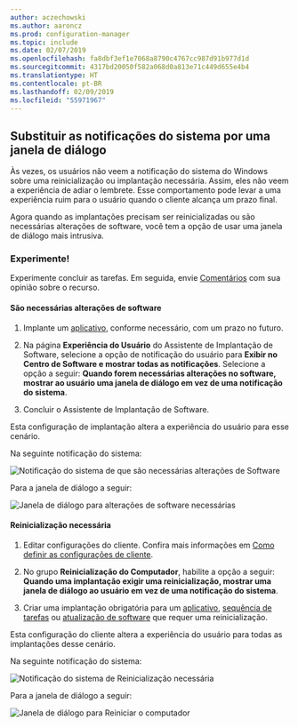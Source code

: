```yaml
---
author: aczechowski
ms.author: aaroncz
ms.prod: configuration-manager
ms.topic: include
ms.date: 02/07/2019
ms.openlocfilehash: fa8dbf3ef1e7068a8790c4767cc987d91b977d1d
ms.sourcegitcommit: 4317bd20050f582a068d0a813e71c449d655e4b4
ms.translationtype: HT
ms.contentlocale: pt-BR
ms.lasthandoff: 02/09/2019
ms.locfileid: "55971967"
---
```

## <a name="bkmk_impact"></a> Substituir as notificações do sistema por uma janela de diálogo
<!--3555947-->

Às vezes, os usuários não veem a notificação do sistema do Windows sobre uma reinicialização ou implantação necessária. Assim, eles não veem a experiência de adiar o lembrete. Esse comportamento pode levar a uma experiência ruim para o usuário quando o cliente alcança um prazo final.

Agora quando as implantações precisam ser reinicializadas ou são necessárias alterações de software, você tem a opção de usar uma janela de diálogo mais intrusiva. 


### <a name="try-it-out"></a>Experimente!

Experimente concluir as tarefas. Em seguida, envie [Comentários](/sccm/core/understand/find-help#product-feedback) com sua opinião sobre o recurso.


#### <a name="software-changes-are-required"></a>São necessárias alterações de software

1. Implante um [aplicativo](/sccm/apps/deploy-use/deploy-applications), conforme necessário, com um prazo no futuro.  

2. Na página **Experiência do Usuário** do Assistente de Implantação de Software, selecione a opção de notificação do usuário para **Exibir no Centro de Software e mostrar todas as notificações**. Selecione a opção a seguir: **Quando forem necessárias alterações no software, mostrar ao usuário uma janela de diálogo em vez de uma notificação do sistema**.  

3. Concluir o Assistente de Implantação de Software.

Esta configuração de implantação altera a experiência do usuário para esse cenário.

Na seguinte notificação do sistema:

![Notificação do sistema de que são necessárias alterações de Software](../../media/3555947-required-toast.png)  

Para a janela de diálogo a seguir:

![Janela de diálogo para alterações de software necessárias](../../media/3555947-required-dialog.png)


#### <a name="restart-required"></a>Reinicialização necessária

1. Editar configurações do cliente. Confira mais informações em [Como definir as configurações de cliente](/sccm/core/clients/deploy/configure-client-settings).  

2. No grupo **Reinicialização do Computador**, habilite a opção a seguir: **Quando uma implantação exigir uma reinicialização, mostrar uma janela de diálogo ao usuário em vez de uma notificação do sistema**.  

3. Criar uma implantação obrigatória para um [aplicativo](/sccm/apps/deploy-use/deploy-applications), [sequência de tarefas](/sccm/osd/deploy-use/manage-task-sequences-to-automate-tasks#BKMK_DeployTS) ou [atualização de software](/sccm/sum/deploy-use/deploy-software-updates) que requer uma reinicialização.  

Esta configuração do cliente altera a experiência do usuário para todas as implantações desse cenário.

Na seguinte notificação do sistema:

![Notificação do sistema de Reinicialização necessária](../../media/3555947-restart-toast.png)  

Para a janela de diálogo a seguir:

![Janela de diálogo para Reiniciar o computador](../../media/3555947-restart-dialog.png)

